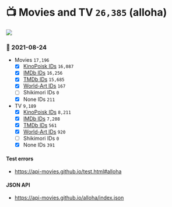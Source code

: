# :tv: Movies and TV `26,385` (alloha)

<a href="https://API-Movies.github.io"><img src="https://API-Movies.github.io/banner.png?cache"></a>

### :date: 2021-08-24
- Movies `17,196`
  - [x] <a href="https://API-Movies.github.io/alloha/movie_kinopoisk_ids.json">KinoPoisk IDs</a> `16,087`
  - [x] <a href="https://API-Movies.github.io/alloha/movie_imdb_ids.json">IMDb IDs</a> `16,256`
  - [x] <a href="https://API-Movies.github.io/alloha/movie_tmdb_ids.json">TMDb IDs</a> `15,685`
  - [x] <a href="https://API-Movies.github.io/alloha/movie_world_art_ids.json">World-Art IDs</a> `167`
  - [ ] Shikimori IDs `0`
  - [x] None IDs `211`
- TV `9,189`
  - [x] <a href="https://API-Movies.github.io/alloha/tv_kinopoisk_ids.json">KinoPoisk IDs</a> `8,211`
  - [x] <a href="https://API-Movies.github.io/alloha/tv_imdb_ids.json">IMDb IDs</a> `7,208`
  - [x] <a href="https://API-Movies.github.io/alloha/tv_tmdb_ids.json">TMDb IDs</a> `561`
  - [x] <a href="https://API-Movies.github.io/alloha/tv_world_art_ids.json">World-Art IDs</a> `920`
  - [ ] Shikimori IDs `0`
  - [x] None IDs `391`
#### Test errors
- <a href='https://api-movies.github.io/test.html#alloha'>https://api-movies.github.io/test.html#alloha</a>
#### JSON API
- <a href='https://api-movies.github.io/alloha/index.json'>https://api-movies.github.io/alloha/index.json</a>
